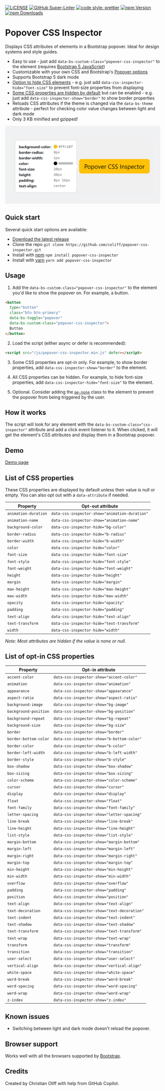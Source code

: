 [![LICENSE](https://img.shields.io/badge/license-MIT-lightgrey.svg)](https://raw.githubusercontent.com/coliff/popover-css-inspector/main/LICENSE)
[![GitHub Super-Linter](https://github.com/coliff/popover-css-inspector/workflows/Lint%20Code%20Base/badge.svg)](https://github.com/marketplace/actions/super-linter)
[![code style: prettier](https://img.shields.io/badge/code_style-prettier-ff69b4.svg?style=flat-square)](https://github.com/prettier/prettier)
[![npm Version](https://img.shields.io/npm/v/popover-css-inspector)](https://www.npmjs.com/package/popover-css-inspector)
[![npm Downloads](https://img.shields.io/npm/dt/popover-css-inspector.svg)](https://www.npmjs.com/package/popover-css-inspector)

# Popover CSS Inspector

Displays CSS attributes of elements in a Bootstrap popover. Ideal for design systems and style guides.

- Easy to use - just add `data-bs-custom-class="popover-css-inspector"` to the element (requires [Bootstrap 5 JavaScript](https://getbootstrap.com/docs/5.3/getting-started/introduction/#quick-start))
- Customizable with your own CSS and Bootstrap's [Popover options](https://getbootstrap.com/docs/5.3/components/popovers/#options)
- Supports Bootstrap 5 dark mode
- [Option to hide CSS elements](#list-of-css-properties) - e.g. just add `data-css-inspector-hide="font-size"` to prevent font-size properties from displaying
- [Some CSS properties are hidden by default](#list-of-opt-in-css-properties) but can be enabled - e.g. just add `data-css-inspector-show="border"` to show border properties
- Reloads CSS attributes if the theme is changed via the `data-bs-theme` attribute - perfect for checking color value changes between light and dark mode
- Only 3 KB minified and gzipped!

![Popover CSS Inspector](.github/social-preview.png)

## Quick start

Several quick start options are available:

- [Download the latest release](https://github.com/coliff/popover-css-inspector/releases/latest)
- Clone the repo `git clone https://github.com/coliff/popover-css-inspector.git`
- Install with [npm](https://www.npmjs.com/package/popover-css-inspector) `npm install popover-css-inspector`
- Install with [yarn](https://yarnpkg.com/en/package/popover-css-inspector) `yarn add popover-css-inspector`

## Usage

1. Add the `data-bs-custom-class="popover-css-inspector"` to the element you'd like to show the popover on. For example, a button.

```html
<button
  type="button"
  class="btn btn-primary"
  data-bs-toggle="popover"
  data-bs-custom-class="popover-css-inspector">
  Button
</button>
```

2. Load the script (either async or defer is recommended):

```html
<script src="/js/popover-css-inspector.min.js" defer></script>
```

3. Some CSS properties are opt-in only. For example, to show border properties, add `data-css-inspector-show="border"` to the element.

4. All CSS properties can be hidden. For example, to hide font-size properties, add `data-css-inspector-hide="font-size"` to the element.

5. Optional. Consider adding the [`pe-none`](https://getbootstrap.com/docs/5.3/utilities/interactions/#pointer-events) class to the element to prevent the popover from being triggered by the user.

## How it works

The script will look for any element with the `data-bs-custom-class="css-inspector"` attribute and add a click event listener to it. When clicked, it will get the element's CSS attributes and display them in a Bootstrap popover.

## Demo

[Demo page](https://coliff.github.io/popover-css-inspector/)

## List of CSS properties

These CSS properties are displayed by default unless their value is null or empty. You can also opt out with a `data-attribute` if needed.

| Property             | Opt-out attribute                              |
| -------------------- | ---------------------------------------------- |
| `animation-duration` | `data-css-inspector-show="animation-duration"` |
| `animation-name`     | `data-css-inspector-show="animation-name"`     |
| `background-color`   | `data-css-inspector-hide="bg-color"`           |
| `border-radius`      | `data-css-inspector-hide="b-radius"`           |
| `border-width`       | `data-css-inspector-hide="b-width"`            |
| `color`              | `data-css-inspector-hide="color"`              |
| `font-size`          | `data-css-inspector-hide="font-size"`          |
| `font-style`         | `data-css-inspector-hide="font-style"`         |
| `font-weight`        | `data-css-inspector-hide="font-weight"`        |
| `height`             | `data-css-inspector-hide="height"`             |
| `margin`             | `data-css-inspector-hide="margin"`             |
| `max-height`         | `data-css-inspector-hide="max-height"`         |
| `max-width`          | `data-css-inspector-hide="max-width"`          |
| `opacity`            | `data-css-inspector-hide="opacity"`            |
| `padding`            | `data-css-inspector-hide="padding"`            |
| `text-align`         | `data-css-inspector-hide="text-align"`         |
| `text-transform`     | `data-css-inspector-hide="text-transform"`     |
| `width`              | `data-css-inspector-hide="width"`              |

_Note: Most attributes are hidden if the value is none or null._

## List of opt-in CSS properties

| Property              | Opt-in attribute                            |
| --------------------- | ------------------------------------------- |
| `accent-color`        | `data-css-inspector-show="accent-color"`    |
| `animation`           | `data-css-inspector-show="animation"`       |
| `appearance`          | `data-css-inspector-show="appearance"`      |
| `aspect-ratio`        | `data-css-inspector-show="aspect-ratio"`    |
| `background-image`    | `data-css-inspector-show="bg-image"`        |
| `background-position` | `data-css-inspector-show="bg-position"`     |
| `background-repeat`   | `data-css-inspector-show="bg-repeat"`       |
| `background-size`     | `data-css-inspector-show="bg-size"`         |
| `border`              | `data-css-inspector-show="border"`          |
| `border-bottom-color` | `data-css-inspector-show="b-bottom-color"`  |
| `border-color`        | `data-css-inspector-show="b-color"`         |
| `border-left-width`   | `data-css-inspector-show="b-left-width"`    |
| `border-style`        | `data-css-inspector-show="b-style"`         |
| `box-shadow`          | `data-css-inspector-show="box-shadow"`      |
| `box-sizing`          | `data-css-inspector-show="box-sizing"`      |
| `color-scheme`        | `data-css-inspector-show="color-scheme"`    |
| `cursor`              | `data-css-inspector-show="cursor"`          |
| `display`             | `data-css-inspector-show="display"`         |
| `float`               | `data-css-inspector-show="float"`           |
| `font-family`         | `data-css-inspector-show="font-family"`     |
| `letter-spacing`      | `data-css-inspector-show="letter-spacing"`  |
| `line-break`          | `data-css-inspector-show="line-break"`      |
| `line-height`         | `data-css-inspector-show="line-height"`     |
| `list-style`          | `data-css-inspector-show="list-style"`      |
| `margin-bottom`       | `data-css-inspector-show="margin-bottom"`   |
| `margin-left`         | `data-css-inspector-show="margin-left"`     |
| `margin-right`        | `data-css-inspector-show="margin-right"`    |
| `margin-top`          | `data-css-inspector-show="margin-top"`      |
| `min-height`          | `data-css-inspector-show="min-height"`      |
| `min-width`           | `data-css-inspector-show="min-width"`       |
| `overflow`            | `data-css-inspector-show="overflow"`        |
| `padding`             | `data-css-inspector-show="padding"`         |
| `position`            | `data-css-inspector-show="position"`        |
| `text-align`          | `data-css-inspector-show="text-align"`      |
| `text-decoration`     | `data-css-inspector-show="text-decoration"` |
| `text-indent`         | `data-css-inspector-show="text-indent"`     |
| `text-shadow`         | `data-css-inspector-show="text-shadow"`     |
| `text-transform`      | `data-css-inspector-show="text-transform"`  |
| `text-wrap`           | `data-css-inspector-show="text-wrap"`       |
| `transform`           | `data-css-inspector-show="transform"`       |
| `transition`          | `data-css-inspector-show="transition"`      |
| `user-select`         | `data-css-inspector-show="user-select"`     |
| `vertical-align`      | `data-css-inspector-show="vertical-align"`  |
| `white-space`         | `data-css-inspector-show="white-space"`     |
| `word-break`          | `data-css-inspector-show="word-break"`      |
| `word-spacing`        | `data-css-inspector-show="word-spacing"`    |
| `word-wrap`           | `data-css-inspector-show="word-wrap"`       |
| `z-index`             | `data-css-inspector-show="z-index"`         |

## Known issues

- Switching between light and dark mode doesn't reload the popover.

## Browser support

Works well with all the browsers supported by [Bootstrap](https://getbootstrap.com/docs/5.3/getting-started/browsers-devices/#supported-browsers).

## Credits

Created by Christian Oliff with help from GitHub Copilot.
